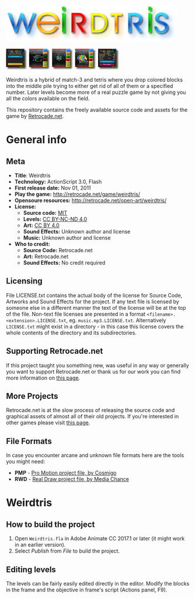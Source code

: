 ![Weirdtris logo](.readme/logo.png?raw=true)

[![Weirdtris - Screenshot 1](.readme/screen_1_thumb.png?raw=true)](.readme/screen_1.png?raw=true) [![Weirdtris - Screenshot 2](.readme/screen_2_thumb.png?raw=true)](.readme/screen_2.png?raw=true) [![Weirdtris - Screenshot 3](.readme/screen_3_thumb.png?raw=true)](.readme/screen_3.png?raw=true) [![Weirdtris - Screenshot 4](.readme/screen_4_thumb.png?raw=true)](.readme/screen_4.png?raw=true) [![Weirdtris - Screenshot 5](.readme/screen_5_thumb.png?raw=true)](.readme/screen_5.png?raw=true)

Weirdtris is a hybrid of match-3 and tetris where you drop colored blocks into the middle pile trying to either get rid of all of them or a specified number. Later levels become more of a real puzzle game by not giving you all the colors available on the field.

This repository contains the freely available source code and assets for the game by [Retrocade.net](http://retrocade.net).

# General info

## Meta

 * **Title**: Weirdtris
 * **Technology:** ActionScript 3.0, Flash
 * **First release date:** Nov 01, 2011
 * **Play the game:** http://retrocade.net/game/weirdtris/
 * **Opensoure resources:** http://retrocade.net/open-art/weirdtris/
 * **License:**
   * **Source code:** [MIT](https://opensource.org/licenses/MIT)
   * **Levels:** [CC BY-NC-ND 4.0](https://creativecommons.org/licenses/by-nc-nd/4.0/legalcode)
   * **Art:** [CC BY 4.0](https://creativecommons.org/licenses/by/4.0/legalcode)
   * **Sound Effects:** Unknown author and license
   * **Music:** Unknown author and license
 * **Who to credit:**
   * **Source Code:** Retrocade.net
   * **Art:** Retrocade.net
   * **Sound Effects:** No credit required
   
## Licensing

File LICENSE.txt contains the actual body of the license for Source Code, Artworks and Sound Effects for the project. If any text file is licensed by someone else in a different manner the text of the license will be at the top of the file. Non-text file licenses are presented in a format `<filename>.<extension>.LICENSE.txt`, eg. `music.mp3.LICENSE.txt`. Alternatively `LICENSE.txt` might exist in a directory - in this case this license covers the whole contents of the directory and its subdirectories. 

## Supporting Retrocade.net

If this project taught you something new, was useful in any way or generally you want to support Retrocade.net or thank us for our work you can find more information on [this page](http://retrocade.net/how-to-support-retrocade-net/).

## More Projects

Retrocade.net is at the slow process of releasing the source code and graphical assets of almost all of their old projects. If you're interested in other games please visit [this page](http://retrocade.net/open-art/).

## File Formats

In case you encounter arcane and unknown file formats here are the tools you might need:

 * **PMP** - [Pro Motion project file, by Cosmigo](http://www.cosmigo.com/promotion/index.php)
 * **RWD** - [Real Draw project file, by Media Chance](http://www.mediachance.com/realdraw/)

# Weirdtris

## How to build the project

 1. Open `Weirdtris.fla` in Adobe Animate CC 2017.1 or later (it might work in an earlier version).
 2. Select *Publish* from *File* to build the project.

## Editing levels

The levels can be fairly easily edited directly in the editor. Modify the blocks in the frame and the objective in frame's script (Actions panel, F9).
 
